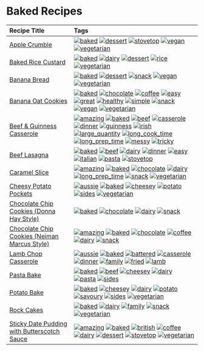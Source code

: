 # Baked Recipes 

|Recipe Title|Tags
|:---|:---|
|[Apple Crumble](../recipes/applecrumble.md)|<a href="../tags/baked.html"><img src="https://img.shields.io/badge/tag-baked-c5d714" alt="baked" /></a> <a href="../tags/dessert.html"><img src="https://img.shields.io/badge/tag-dessert-84f8cf" alt="dessert" /></a> <a href="../tags/stovetop.html"><img src="https://img.shields.io/badge/tag-stovetop-9bf4b7" alt="stovetop" /></a> <a href="../tags/vegan.html"><img src="https://img.shields.io/badge/tag-vegan-6f4790" alt="vegan" /></a> <a href="../tags/vegetarian.html"><img src="https://img.shields.io/badge/tag-vegetarian-473080" alt="vegetarian" /></a>|
|[Baked Rice Custard](../recipes/bakedricecustard.md)|<a href="../tags/baked.html"><img src="https://img.shields.io/badge/tag-baked-c5d714" alt="baked" /></a> <a href="../tags/dairy.html"><img src="https://img.shields.io/badge/tag-dairy-4b9e32" alt="dairy" /></a> <a href="../tags/dessert.html"><img src="https://img.shields.io/badge/tag-dessert-84f8cf" alt="dessert" /></a> <a href="../tags/rice.html"><img src="https://img.shields.io/badge/tag-rice-25a9f1" alt="rice" /></a> <a href="../tags/vegetarian.html"><img src="https://img.shields.io/badge/tag-vegetarian-473080" alt="vegetarian" /></a>|
|[Banana Bread](../recipes/bananabread.md)|<a href="../tags/baked.html"><img src="https://img.shields.io/badge/tag-baked-c5d714" alt="baked" /></a> <a href="../tags/dessert.html"><img src="https://img.shields.io/badge/tag-dessert-84f8cf" alt="dessert" /></a> <a href="../tags/snack.html"><img src="https://img.shields.io/badge/tag-snack-33b5de" alt="snack" /></a> <a href="../tags/vegan.html"><img src="https://img.shields.io/badge/tag-vegan-6f4790" alt="vegan" /></a> <a href="../tags/vegetarian.html"><img src="https://img.shields.io/badge/tag-vegetarian-473080" alt="vegetarian" /></a>|
|[Banana Oat Cookies](../recipes/bananaoatcookies.md)|<a href="../tags/baked.html"><img src="https://img.shields.io/badge/tag-baked-c5d714" alt="baked" /></a> <a href="../tags/chocolate.html"><img src="https://img.shields.io/badge/tag-chocolate-a168f4" alt="chocolate" /></a> <a href="../tags/coffee.html"><img src="https://img.shields.io/badge/tag-coffee-e2851f" alt="coffee" /></a> <a href="../tags/easy.html"><img src="https://img.shields.io/badge/tag-easy-72fcc" alt="easy" /></a> <a href="../tags/great.html"><img src="https://img.shields.io/badge/tag-great-0fcaa" alt="great" /></a> <a href="../tags/healthy.html"><img src="https://img.shields.io/badge/tag-healthy-7ca620" alt="healthy" /></a> <a href="../tags/simple.html"><img src="https://img.shields.io/badge/tag-simple-61717a" alt="simple" /></a> <a href="../tags/snack.html"><img src="https://img.shields.io/badge/tag-snack-33b5de" alt="snack" /></a> <a href="../tags/vegan.html"><img src="https://img.shields.io/badge/tag-vegan-6f4790" alt="vegan" /></a> <a href="../tags/vegetarian.html"><img src="https://img.shields.io/badge/tag-vegetarian-473080" alt="vegetarian" /></a>|
|[Beef & Guinness Casserole](../recipes/beefandguinnesscasserole.md)|<a href="../tags/amazing.html"><img src="https://img.shields.io/badge/tag-amazing-3faa68" alt="amazing" /></a> <a href="../tags/baked.html"><img src="https://img.shields.io/badge/tag-baked-c5d714" alt="baked" /></a> <a href="../tags/beef.html"><img src="https://img.shields.io/badge/tag-beef-93e32e" alt="beef" /></a> <a href="../tags/casserole.html"><img src="https://img.shields.io/badge/tag-casserole-c5a27b" alt="casserole" /></a> <a href="../tags/dinner.html"><img src="https://img.shields.io/badge/tag-dinner-945e60" alt="dinner" /></a> <a href="../tags/guinness.html"><img src="https://img.shields.io/badge/tag-guinness-5f1085" alt="guinness" /></a> <a href="../tags/irish.html"><img src="https://img.shields.io/badge/tag-irish-f3232d" alt="irish" /></a> <a href="../tags/large_quantity.html"><img src="https://img.shields.io/badge/tag-large_quantity-424c13" alt="large_quantity" /></a> <a href="../tags/long_cook_time.html"><img src="https://img.shields.io/badge/tag-long_cook_time-29c88d" alt="long_cook_time" /></a> <a href="../tags/long_prep_time.html"><img src="https://img.shields.io/badge/tag-long_prep_time-786ed6" alt="long_prep_time" /></a> <a href="../tags/messy.html"><img src="https://img.shields.io/badge/tag-messy-8ce6fc" alt="messy" /></a> <a href="../tags/tricky.html"><img src="https://img.shields.io/badge/tag-tricky-b62aa6" alt="tricky" /></a>|
|[Beef Lasagna](../recipes/beeflasagna.md)|<a href="../tags/baked.html"><img src="https://img.shields.io/badge/tag-baked-c5d714" alt="baked" /></a> <a href="../tags/beef.html"><img src="https://img.shields.io/badge/tag-beef-93e32e" alt="beef" /></a> <a href="../tags/dairy.html"><img src="https://img.shields.io/badge/tag-dairy-4b9e32" alt="dairy" /></a> <a href="../tags/dinner.html"><img src="https://img.shields.io/badge/tag-dinner-945e60" alt="dinner" /></a> <a href="../tags/easy.html"><img src="https://img.shields.io/badge/tag-easy-72fcc" alt="easy" /></a> <a href="../tags/italian.html"><img src="https://img.shields.io/badge/tag-italian-3bf9ab" alt="italian" /></a> <a href="../tags/pasta.html"><img src="https://img.shields.io/badge/tag-pasta-617c8" alt="pasta" /></a> <a href="../tags/stovetop.html"><img src="https://img.shields.io/badge/tag-stovetop-9bf4b7" alt="stovetop" /></a>|
|[Caramel Slice](../recipes/caramelslice.md)|<a href="../tags/amazing.html"><img src="https://img.shields.io/badge/tag-amazing-3faa68" alt="amazing" /></a> <a href="../tags/baked.html"><img src="https://img.shields.io/badge/tag-baked-c5d714" alt="baked" /></a> <a href="../tags/chocolate.html"><img src="https://img.shields.io/badge/tag-chocolate-a168f4" alt="chocolate" /></a> <a href="../tags/dairy.html"><img src="https://img.shields.io/badge/tag-dairy-4b9e32" alt="dairy" /></a> <a href="../tags/long_prep_time.html"><img src="https://img.shields.io/badge/tag-long_prep_time-786ed6" alt="long_prep_time" /></a> <a href="../tags/snack.html"><img src="https://img.shields.io/badge/tag-snack-33b5de" alt="snack" /></a> <a href="../tags/vegetarian.html"><img src="https://img.shields.io/badge/tag-vegetarian-473080" alt="vegetarian" /></a>|
|[Cheesy Potato Pockets](../recipes/cheesypotatopockets.md)|<a href="../tags/aussie.html"><img src="https://img.shields.io/badge/tag-aussie-25d3f" alt="aussie" /></a> <a href="../tags/baked.html"><img src="https://img.shields.io/badge/tag-baked-c5d714" alt="baked" /></a> <a href="../tags/cheesey.html"><img src="https://img.shields.io/badge/tag-cheesey-603dc8" alt="cheesey" /></a> <a href="../tags/potato.html"><img src="https://img.shields.io/badge/tag-potato-2ebd3b" alt="potato" /></a> <a href="../tags/sides.html"><img src="https://img.shields.io/badge/tag-sides-12b63" alt="sides" /></a> <a href="../tags/vegetarian.html"><img src="https://img.shields.io/badge/tag-vegetarian-473080" alt="vegetarian" /></a>|
|[Chocolate Chip Cookies (Donna Hay Style)](../recipes/chocolatechipcookiesdonnahay.md)|<a href="../tags/baked.html"><img src="https://img.shields.io/badge/tag-baked-c5d714" alt="baked" /></a> <a href="../tags/chocolate.html"><img src="https://img.shields.io/badge/tag-chocolate-a168f4" alt="chocolate" /></a> <a href="../tags/dairy.html"><img src="https://img.shields.io/badge/tag-dairy-4b9e32" alt="dairy" /></a> <a href="../tags/snack.html"><img src="https://img.shields.io/badge/tag-snack-33b5de" alt="snack" /></a>|
|[Chocolate Chip Cookies (Neiman Marcus Style)](../recipes/chocolatechipcookiesneimanmarcus.md)|<a href="../tags/amazing.html"><img src="https://img.shields.io/badge/tag-amazing-3faa68" alt="amazing" /></a> <a href="../tags/baked.html"><img src="https://img.shields.io/badge/tag-baked-c5d714" alt="baked" /></a> <a href="../tags/chocolate.html"><img src="https://img.shields.io/badge/tag-chocolate-a168f4" alt="chocolate" /></a> <a href="../tags/coffee.html"><img src="https://img.shields.io/badge/tag-coffee-e2851f" alt="coffee" /></a> <a href="../tags/dairy.html"><img src="https://img.shields.io/badge/tag-dairy-4b9e32" alt="dairy" /></a> <a href="../tags/snack.html"><img src="https://img.shields.io/badge/tag-snack-33b5de" alt="snack" /></a>|
|[Lamb Chop Casserole](../recipes/lambchopcasserole.md)|<a href="../tags/aussie.html"><img src="https://img.shields.io/badge/tag-aussie-25d3f" alt="aussie" /></a> <a href="../tags/baked.html"><img src="https://img.shields.io/badge/tag-baked-c5d714" alt="baked" /></a> <a href="../tags/battered.html"><img src="https://img.shields.io/badge/tag-battered-6b1fb" alt="battered" /></a> <a href="../tags/casserole.html"><img src="https://img.shields.io/badge/tag-casserole-c5a27b" alt="casserole" /></a> <a href="../tags/dinner.html"><img src="https://img.shields.io/badge/tag-dinner-945e60" alt="dinner" /></a> <a href="../tags/family.html"><img src="https://img.shields.io/badge/tag-family-f05668" alt="family" /></a> <a href="../tags/fried.html"><img src="https://img.shields.io/badge/tag-fried-379a95" alt="fried" /></a> <a href="../tags/lamb.html"><img src="https://img.shields.io/badge/tag-lamb-af803c" alt="lamb" /></a>|
|[Pasta Bake](../recipes/pastabake.md)|<a href="../tags/baked.html"><img src="https://img.shields.io/badge/tag-baked-c5d714" alt="baked" /></a> <a href="../tags/beef.html"><img src="https://img.shields.io/badge/tag-beef-93e32e" alt="beef" /></a> <a href="../tags/cheesey.html"><img src="https://img.shields.io/badge/tag-cheesey-603dc8" alt="cheesey" /></a> <a href="../tags/dairy.html"><img src="https://img.shields.io/badge/tag-dairy-4b9e32" alt="dairy" /></a> <a href="../tags/pasta.html"><img src="https://img.shields.io/badge/tag-pasta-617c8" alt="pasta" /></a> <a href="../tags/sides.html"><img src="https://img.shields.io/badge/tag-sides-12b63" alt="sides" /></a>|
|[Potato Bake](../recipes/potatobake.md)|<a href="../tags/baked.html"><img src="https://img.shields.io/badge/tag-baked-c5d714" alt="baked" /></a> <a href="../tags/cheesey.html"><img src="https://img.shields.io/badge/tag-cheesey-603dc8" alt="cheesey" /></a> <a href="../tags/dairy.html"><img src="https://img.shields.io/badge/tag-dairy-4b9e32" alt="dairy" /></a> <a href="../tags/potato.html"><img src="https://img.shields.io/badge/tag-potato-2ebd3b" alt="potato" /></a> <a href="../tags/savoury.html"><img src="https://img.shields.io/badge/tag-savoury-8f457a" alt="savoury" /></a> <a href="../tags/sides.html"><img src="https://img.shields.io/badge/tag-sides-12b63" alt="sides" /></a> <a href="../tags/vegetarian.html"><img src="https://img.shields.io/badge/tag-vegetarian-473080" alt="vegetarian" /></a>|
|[Rock Cakes](../recipes/rockcakes.md)|<a href="../tags/baked.html"><img src="https://img.shields.io/badge/tag-baked-c5d714" alt="baked" /></a> <a href="../tags/dairy.html"><img src="https://img.shields.io/badge/tag-dairy-4b9e32" alt="dairy" /></a> <a href="../tags/family.html"><img src="https://img.shields.io/badge/tag-family-f05668" alt="family" /></a> <a href="../tags/snack.html"><img src="https://img.shields.io/badge/tag-snack-33b5de" alt="snack" /></a> <a href="../tags/vegetarian.html"><img src="https://img.shields.io/badge/tag-vegetarian-473080" alt="vegetarian" /></a>|
|[Sticky Date Pudding with Butterscotch Sauce](../recipes/stickydatepuddingwithbutterscotchsauce.md)|<a href="../tags/amazing.html"><img src="https://img.shields.io/badge/tag-amazing-3faa68" alt="amazing" /></a> <a href="../tags/baked.html"><img src="https://img.shields.io/badge/tag-baked-c5d714" alt="baked" /></a> <a href="../tags/british.html"><img src="https://img.shields.io/badge/tag-british-c6d429" alt="british" /></a> <a href="../tags/coffee.html"><img src="https://img.shields.io/badge/tag-coffee-e2851f" alt="coffee" /></a> <a href="../tags/dairy.html"><img src="https://img.shields.io/badge/tag-dairy-4b9e32" alt="dairy" /></a> <a href="../tags/dessert.html"><img src="https://img.shields.io/badge/tag-dessert-84f8cf" alt="dessert" /></a> <a href="../tags/stovetop.html"><img src="https://img.shields.io/badge/tag-stovetop-9bf4b7" alt="stovetop" /></a> <a href="../tags/vegetarian.html"><img src="https://img.shields.io/badge/tag-vegetarian-473080" alt="vegetarian" /></a>|